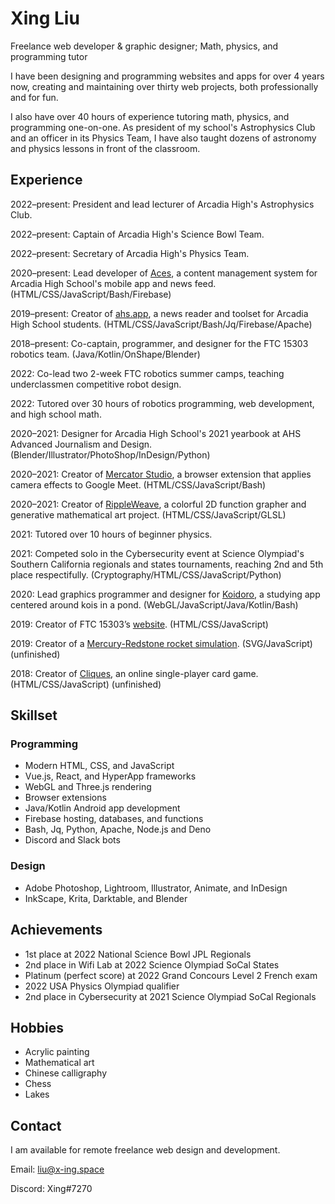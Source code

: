 # Xing Liu

Freelance web developer & graphic designer; Math, physics, and programming tutor

I have been designing and programming websites and apps for over 4 years now, creating and maintaining over thirty web projects, both professionally and for fun.

I also have over 40 hours of experience tutoring math, physics, and programming one-on-one. As president of my school's Astrophysics Club and an officer in its Physics Team, I have also taught dozens of astronomy and physics lessons in front of the classroom.

## Experience

2022–present: President and lead lecturer of Arcadia High's Astrophysics Club.

2022–present: Captain of Arcadia High's Science Bowl Team.

2022–present: Secretary of Arcadia High's Physics Team.

2020–present: Lead developer of [Aces](https://edit.ahs.app), a content management system for Arcadia High School's mobile app and news feed. (HTML/CSS/JavaScript/Bash/Firebase)

2019–present: Creator of [ahs.app](https://ahs.app), a news reader and toolset for Arcadia High School students. (HTML/CSS/JavaScript/Bash/Jq/Firebase/Apache)

2018–present: Co-captain, programmer, and designer for the FTC 15303 robotics team. (Java/Kotlin/OnShape/Blender)

2022: Co-lead two 2-week FTC robotics summer camps, teaching underclassmen competitive robot design.

2022: Tutored over 30 hours of robotics programming, web development, and high school math.

2020–2021: Designer for Arcadia High School's 2021 yearbook at AHS Advanced Journalism and Design. (Blender/Illustrator/PhotoShop/InDesign/Python)

2020–2021: Creator of [Mercator Studio](https://x-ing.space/mercator), a browser extension that applies camera effects to Google Meet. (HTML/CSS/JavaScript/Bash)

2020–2021: Creator of [RippleWeave](https://x-ing.space/rippleweave), a colorful 2D function grapher and generative mathematical art project. (HTML/CSS/JavaScript/GLSL)

2021: Tutored over 10 hours of beginner physics.

2021: Competed solo in the Cybersecurity event at Science Olympiad's Southern California regionals and states tournaments, reaching 2nd and 5th place respectifully. (Cryptography/HTML/CSS/JavaScript/Python)

2020: Lead graphics programmer and designer for [Koidoro](https://x-ing.space/koipond), a studying app centered around kois in a pond. (WebGL/JavaScript/Java/Kotlin/Bash)

2019: Creator of FTC 15303’s [website](https://robotics.majorstem.org). (HTML/CSS/JavaScript)

2019: Creator of a [Mercury-Redstone rocket simulation](https://x-ing.space/mercury-redstone). (SVG/JavaScript) (unfinished)

2018: Creator of [Cliques](https://x-ing.space/cliques), an online single-player card game. (HTML/CSS/JavaScript) (unfinished)

## Skillset

### Programming

- Modern HTML, CSS, and JavaScript
- Vue.js, React, and HyperApp frameworks
- WebGL and Three.js rendering
- Browser extensions
- Java/Kotlin Android app development
- Firebase hosting, databases, and functions
- Bash, Jq, Python, Apache, Node.js and Deno
- Discord and Slack bots

### Design

- Adobe Photoshop, Lightroom, Illustrator, Animate, and InDesign
- InkScape, Krita, Darktable, and Blender

## Achievements

- 1st place at 2022 National Science Bowl JPL Regionals
- 2nd place in Wifi Lab at 2022 Science Olympiad SoCal States
- Platinum (perfect score) at 2022 Grand Concours Level 2 French exam
- 2022 USA Physics Olympiad qualifier
- 2nd place in Cybersecurity at 2021 Science Olympiad SoCal Regionals

## Hobbies

- Acrylic painting
- Mathematical art
- Chinese calligraphy
- Chess
- Lakes

## Contact

I am available for remote freelance web design and development.

Email: liu@x-ing.space

Discord: Xing#7270
